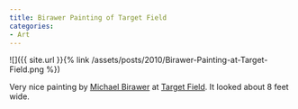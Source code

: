 ```yaml
---
title: Birawer Painting of Target Field
categories:
- Art
---
```


![]({{ site.url }}{% link /assets/posts/2010/Birawer-Painting-at-Target-Field.png %})
  



Very nice painting by [Michael Birawer](http://www.michaelbirawer.com/) at [Target Field](http://www.targetfield.com/). It looked about 8 feet wide.
